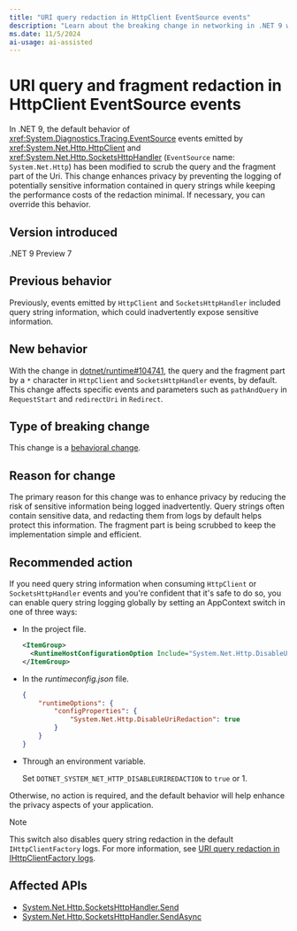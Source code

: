 ```yaml
---
title: "URI query redaction in HttpClient EventSource events"
description: "Learn about the breaking change in networking in .NET 9 where HttpClient EventSource events scrub query strings by default to enhance privacy."
ms.date: 11/5/2024
ai-usage: ai-assisted
---
```


# URI query and fragment redaction in HttpClient EventSource events

In .NET 9, the default behavior of <xref:System.Diagnostics.Tracing.EventSource> events emitted by <xref:System.Net.Http.HttpClient> and <xref:System.Net.Http.SocketsHttpHandler> (`EventSource` name: `System.Net.Http`) has been modified to scrub the query and the fragment part of the Uri. This change enhances privacy by preventing the logging of potentially sensitive information contained in query strings while keeping the performance costs of the redaction minimal. If necessary, you can override this behavior.

## Version introduced

.NET 9 Preview 7

## Previous behavior

Previously, events emitted by `HttpClient` and `SocketsHttpHandler` included query string information, which could inadvertently expose sensitive information.

## New behavior

With the change in [dotnet/runtime#104741](https://github.com/dotnet/runtime/pull/104741), the query and the fragment part by a `*` character in `HttpClient` and `SocketsHttpHandler` events, by default. This change affects specific events and parameters such as `pathAndQuery` in `RequestStart` and `redirectUri` in `Redirect`.

## Type of breaking change

This change is a [behavioral change](../../categories.md#behavioral-change).

## Reason for change

The primary reason for this change was to enhance privacy by reducing the risk of sensitive information being logged inadvertently. Query strings often contain sensitive data, and redacting them from logs by default helps protect this information. The fragment part is being scrubbed to keep the implementation simple and efficient.

## Recommended action

If you need query string information when consuming `HttpClient` or `SocketsHttpHandler` events and you're confident that it's safe to do so, you can enable query string logging globally by setting an AppContext switch in one of three ways:

- In the project file.

  ```xml
  <ItemGroup>
    <RuntimeHostConfigurationOption Include="System.Net.Http.DisableUriRedaction" Value="true" />
  </ItemGroup>
  ```

- In the *runtimeconfig.json* file.

  ```json
  {
      "runtimeOptions": {
          "configProperties": {
              "System.Net.Http.DisableUriRedaction": true
          }
      }
  }
  ```

- Through an environment variable.

  Set `DOTNET_SYSTEM_NET_HTTP_DISABLEURIREDACTION` to `true` or 1.

Otherwise, no action is required, and the default behavior will help enhance the privacy aspects of your application.

> [!NOTE]
> This switch also disables query string redaction in the default `IHttpClientFactory` logs. For more information, see [URI query redaction in IHttpClientFactory logs](query-redaction-logs.md).

## Affected APIs

- [System.Net.Http.SocketsHttpHandler.Send](xref:System.Net.Http.HttpMessageHandler.Send(System.Net.Http.HttpRequestMessage,System.Threading.CancellationToken))
- [System.Net.Http.SocketsHttpHandler.SendAsync](xref:System.Net.Http.HttpMessageHandler.SendAsync(System.Net.Http.HttpRequestMessage,System.Threading.CancellationToken))
